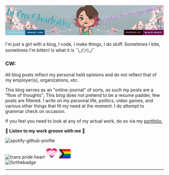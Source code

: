 <div align="center">


<img src ="https://raw.githubusercontent.com/charlotte-2222/random-images/main/github_splash.png">

</div>
<br>
I'm just a girl with a blog, I code, I make things, I do stuff. Sometimes I bite, sometimes I'm bitten! Is what it is ¯\_(ツ)_/¯

### CW:
All blog posts reflect my personal held opinions and do not reflect that of my employer(s), organizations, etc.

This blog serves as an "online-journal" of sorts, as such my posts are a "flow of thoughts"; This blog does not pretend to be a resume padder, few posts are filtered. I write on my personal life, politics, video games, and various other things that fit my need at the moment. I do attempt to grammar check on occasion.

If you feel you need to look at any of my actual work, do so via my <a href="https://www.charlottes-web.gay/char-site/">portfolio.</a>


**🎵 Listen to my work groove with me 🎵**

![spotify-github-profile](https://spotify-github-profile.vercel.app/api/view?uid=childers6998&cover_image=true&theme=novatorem&bar_color=604bb1&bar_color_cover=false)

<img src="https://user-images.githubusercontent.com/67248738/175312380-93020c98-27d5-4170-9965-27d2c99c5a97.png" alt="trans pride heart" width="35">  <img src="https://raw.githubusercontent.com/charlotte-2222/random-images/main/3837-polyamheart.png" alt="trans pride heart" width="35">  <img src="https://raw.githubusercontent.com/charlotte-2222/random-images/main/9601-pride-flag.png" alt="trans pride heart" width="40"> 
<br>
![forthebadge](https://forthebadge.com/images/badges/powered-by-coffee.svg)

<hr>
